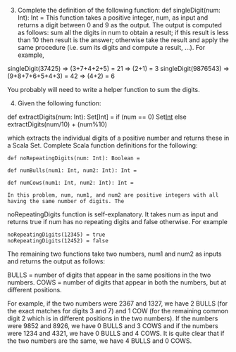 
3. Complete the definition of the following function:
def singleDigit(num: Int): Int =
This function takes a positive integer, num, as input and returns a digit between 0 and 9 as the output. The output is
computed as follows: sum all the digits in num to obtain a result; if this result is less than 10 then result is the answer;
otherwise take the result and apply the same procedure (i.e. sum its digits and compute a result, …). For example,

singleDigit(37425) => (3+7+4+2+5) = 21 => (2+1) = 3
singleDigit(9876543) => (9+8+7+6+5+4+3) = 42 => (4+2) = 6

You probably will need to write a helper function to sum the digits.



4. Given the following function:

def extractDigits(num: Int): Set[Int] =
	if (num == 0) Set[Int]()
	else extractDigits(num/10) + (num%10)

which extracts the individual digits of a positive number and returns these in a Scala Set. Complete Scala function
definitions for the following:

	def noRepeatingDigits(num: Int): Boolean =
	
	def numBulls(num1: Int, num2: Int): Int =
	
	def numCows(num1: Int, num2: Int): Int =

	In this problem, num, num1, and num2 are positive integers with all having the same number of digits. The
noRepeatingDigits function is self-explanatory. It takes num as input and returns true if num has no repeating digits
and false otherwise. For example

	noRepeatingDigits(12345) = true
	noRepeatingDigits(12452) = false

The remaining two functions take two numbers, num1 and num2 as inputs and returns the output as follows:

BULLS = number of digits that appear in the same positions in the two numbers.
COWS = number of digits that appear in both the numbers, but at different positions.

For example, if the two numbers were 2367 and 1327, we have 2 BULLS (for the exact matches for digits 3 and 7) and 1 COW (for the remaining common digit 2 which is in different positions in the two numbers). If the numbers were 9852 and 8926, we have 0 BULLS and 3 COWS and if the numbers were 1234 and 4321, we have 0 BULLS and 4 COWS. It is quite clear that if the two numbers are the same, we have 4 BULLS and 0 COWS.